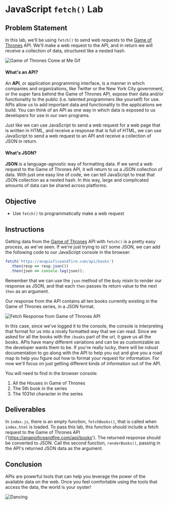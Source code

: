 # JavaScript `fetch()` Lab

## Problem Statement

In this lab, we'll be using `fetch()` to send web requests to
the [Game of Thrones][GoT] API. We'll make a web request to the API, and in
return we will receive a collection of data, structured like a nested hash.

![Game of Thrones Come at Me Gif](https://media.giphy.com/media/3oEjI1erPMTMBFmNHi/giphy.gif)


#### What's an API?

An **API**, or application programming interface, is a manner in which companies
and organizations, like Twitter or the New York City government, or the super
fans behind the Game of Thrones API, expose their data and/or functionality to
the public (i.e. talented programmers like yourself) for use. APIs allow us to
add important data and functionality to the applications we build. You can think
of an API as one way in which data is exposed to us developers for use in our
own programs.

Just like we can use JavaScript to send a web request for a web page that is
written in HTML, and receive a response that is full of HTML, we can use
JavaScript to send a web request to an API and receive a collection of JSON in
return.

#### What's JSON?

**JSON** is a language-agnostic way of formatting data. If we send a web request
to the Game of Thrones API, it will return to us a JSON collection of data. With
just one easy line of code, we can tell JavaScript to treat that JSON collection
as a nested hash. In this way, large and complicated amounts of data can be
shared across platforms.

## Objective

* Use `fetch()` to programmatically make a web request

## Instructions

Getting data from the [Game of Thrones][GoT] API with `fetch()` is a pretty easy
process, as we've seen. If we're just trying to `GET` some JSON, we can add the
following code to our JavaScript console in the browser:

```js
fetch('https://anapioficeandfire.com/api/books')
  .then(resp => resp.json())
  .then(json => console.log(json));
```

Remember that we can use the `json` method of the `Body` mixin to render our
response as JSON, and that each `then` passes its return value to the next
`then` as an argument.

Our response from the API contains all ten books currently existing in the Game
of Thrones series, in a JSON format.

![Fetch Response from Game of Thrones API](https://curriculum-content.s3.amazonaws.com/web-development/js/ajax/fetch_lab_promises_response.png)

In this case, since we've logged it to the console, the console is interpreting
that format for us into a nicely formatted way that we can read. Since we asked
for all the books with the `/books` part of the url, it gave us all the books.
APIs have many different variations and can be as customizable as the developer
wants them to be. If you're really lucky, there will be robust documentation to
go along with the API to help you out and give you a road map to help you figure
out how to format your request for information. For now we'll focus on just
getting different kinds of information out of the API.

You will need to find in the browser console:

1. All the Houses in Game of Thrones
2. The 5th book in the series
3. The 1031st character in the series

## Deliverables

In `index.js`, there is an empty function, `fetchBooks()`, that is called when
`index.html` is loaded. To pass this lab, this function should include a fetch
request to the Game of Thrones API ('https://anapioficeandfire.com/api/books').
The returned response should be converted to JSON. Call the second function,
`renderBooks()`, passing in the API's returned JSON data as the argument.

## Conclusion

APIs are powerful tools that can help you leverage the power of the available
data on the web. Once you feel comfortable using the tools that access the data,
the world is your oyster!


![Dancing](https://media.giphy.com/media/11clOWGCHzWG7C/giphy.gif)

[GoT]: https://anapioficeandfire.com/

